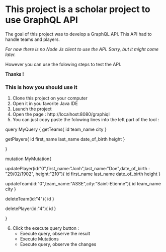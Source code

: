 # This project is a scholar project to use GraphQL API

The goal of this project was to develop a GraphQL API. This API had to handle teams and players. 

*For now there is no Node Js client to use the API. Sorry, but it might come later.* 

However you can use the folowing steps to test the API. 

**Thanks !**

### This is how you should use it
1. Clone this project on your computer
2. Open it in you favorite Java IDE
3. Launch the project
4. Open the page : http://localhost:8080/graphiql
5. You can just copy paste the folowing lines into the left part of the tool :

query MyQuery {
   getTeams{
	id
  team_name
  city
  }

  getPlayers{
    id
    first_name
    last_name
    date_of_birth
    height
  }
  
}

mutation MyMutation{
  
updatePlayer(id:"0",first_name:"Jonh",last_name:"Doe",date_of_birth : "29/02/1902", height:"210"){
  	id
  	first_name
  	last_name
  	date_of_birth
  	height
	}
   
 updateTeam(id:"0",team_name:"ASSE",city:"Saint-Etienne"){
  id
  team_name
  city
	}
  
  deleteTeam(id:"4"){
    id
  }
  
  deletePlayer(id:"4"){
    id
  }
  
}

6. Click the execute query button :
   - Execute query, observe the result
   - Execute Mutations
   - Execute query, observe the changes


